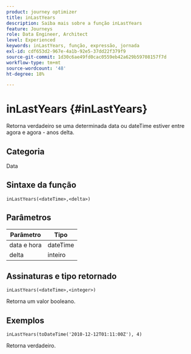 ```yaml
---
product: journey optimizer
title: inLastYears
description: Saiba mais sobre a função inLastYears
feature: Journeys
role: Data Engineer, Architect
level: Experienced
keywords: inLastYears, função, expressão, jornada
exl-id: cdf653d2-967e-4a1b-92e5-37dd22f379f9
source-git-commit: 1d30c6ae49fd0cac0559eb42a629b59708157f7d
workflow-type: tm+mt
source-wordcount: '48'
ht-degree: 18%

---
```


# inLastYears {#inLastYears}

Retorna verdadeiro se uma determinada data ou dateTime estiver entre agora e agora - anos delta.

## Categoria

Data

## Sintaxe da função

`inLastYears(<dateTime>,<delta>)`

## Parâmetros

| Parâmetro | Tipo |
|-----------|------------------|
| data e hora | dateTime |
| delta | inteiro |

## Assinaturas e tipo retornado

`inLastYears(<dateTime>,<integer>)`

Retorna um valor booleano.

## Exemplos

`inLastYears(toDateTime('2010-12-12T01:11:00Z'), 4)`

Retorna verdadeiro.
